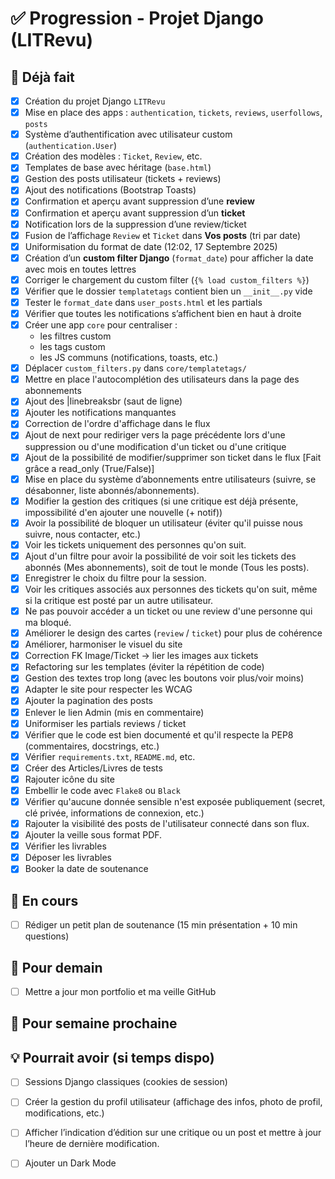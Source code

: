# ✅ Progression - Projet Django (LITRevu)

## 🔧 Déjà fait
- [x] Création du projet Django `LITRevu`
- [x] Mise en place des apps : `authentication`, `tickets`, `reviews`, `userfollows`, `posts`
- [x] Système d’authentification avec utilisateur custom (`authentication.User`)
- [x] Création des modèles : `Ticket`, `Review`, etc.
- [x] Templates de base avec héritage (`base.html`)
- [x] Gestion des posts utilisateur (tickets + reviews)
- [x] Ajout des notifications (Bootstrap Toasts)
- [x] Confirmation et aperçu avant suppression d’une **review**
- [x] Confirmation et aperçu avant suppression d’un **ticket**
- [x] Notification lors de la suppression d’une review/ticket
- [x] Fusion de l’affichage `Review` et `Ticket` dans **Vos posts** (tri par date)
- [x] Uniformisation du format de date (12:02, 17 Septembre 2025)
- [x] Création d’un **custom filter Django** (`format_date`) pour afficher la date avec mois en toutes lettres
- [x] Corriger le chargement du custom filter (`{% load custom_filters %}`)
- [x] Vérifier que le dossier `templatetags` contient bien un `__init__.py` vide
- [x] Tester le `format_date` dans `user_posts.html` et les partials
- [x] Vérifier que toutes les notifications s’affichent bien en haut à droite
- [x] Créer une app `core` pour centraliser :  
  - les filtres custom  
  - les tags custom  
  - les JS communs (notifications, toasts, etc.)
- [x] Déplacer `custom_filters.py` dans `core/templatetags/`
- [x] Mettre en place l'autocomplétion des utilisateurs dans la page des abonnements
- [x] Ajout des |linebreaksbr (saut de ligne)
- [x] Ajouter les notifications manquantes
- [x] Correction de l'ordre d'affichage dans le flux 
- [x] Ajout de next pour rediriger vers la page précédente lors d'une suppression ou d'une modification d'un ticket ou d'une critique
- [x] Ajout de la possibilité de modifier/supprimer son ticket dans le flux [Fait grâce a read_only (True/False)]
- [x] Mise en place du système d’abonnements entre utilisateurs (suivre, se désabonner, liste abonnés/abonnements).
- [x] Modifier la gestion des critiques (si une critique est déjà présente, impossibilité d'en ajouter une nouvelle (+ notif))
- [x] Avoir la possibilité de bloquer un utilisateur (éviter qu'il puisse nous suivre, nous contacter, etc.)
- [x] Voir les tickets uniquement des personnes qu'on suit. 
- [x] Ajout d'un filtre pour avoir la possibilité de voir soit les tickets des abonnés (Mes abonnements), soit de tout le monde (Tous les posts).
- [x] Enregistrer le choix du filtre pour la session.
- [x] Voir les critiques associés aux personnes des tickets qu'on suit, même si la critique est posté par un autre utilisateur.
- [x] Ne pas pouvoir accéder a un ticket ou une review d'une personne qui ma bloqué.
- [x] Améliorer le design des cartes (`review` / `ticket`) pour plus de cohérence
- [x] Améliorer, harmoniser le visuel du site
- [x] Correction FK Image/Ticket -> lier les images aux tickets
- [x] Refactoring sur les templates (éviter la répétition de code)
- [x] Gestion des textes trop long (avec les boutons voir plus/voir moins)
- [x] Adapter le site pour respecter les WCAG
- [x] Ajouter la pagination des posts
- [x] Enlever le lien Admin (mis en commentaire)
- [x] Uniformiser les partials reviews / ticket
- [x] Vérifier que le code est bien documenté et qu'il respecte la PEP8 (commentaires, docstrings, etc.)
- [x] Vérifier `requirements.txt`, `README.md`, etc.
- [x] Créer des Articles/Livres de tests
- [x] Rajouter icône du site
- [x] Embellir le code avec `Flake8` ou `Black`
- [x] Vérifier qu'aucune donnée sensible n'est exposée publiquement (secret, clé privée, informations de connexion, etc.)
- [x] Rajouter la visibilité des posts de l'utilisateur connecté dans son flux.
- [x] Ajouter la veille sous format PDF.
- [x] Vérifier les livrables 
- [x] Déposer les livrables 
- [x] Booker la date de soutenance

## 🚧 En cours
- [ ] Rédiger un petit plan de soutenance (15 min présentation + 10 min questions)


## 🎯 Pour demain
- [ ] Mettre a jour mon portfolio et ma veille GitHub


## 🚀 Pour semaine prochaine


## 💡 Pourrait avoir (si temps dispo)
- [ ] Sessions Django classiques (cookies de session)
- [ ] Créer la gestion du profil utilisateur (affichage des infos, photo de profil, modifications, etc.)
- [ ] Afficher l’indication d’édition sur une critique ou un post et mettre à jour l’heure de dernière modification.
- [ ] Ajouter un Dark Mode


